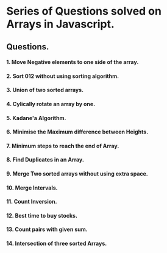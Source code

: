 
# Series of Questions solved on Arrays in Javascript.

## Questions.

#### 1. Move Negative elements to one side of the array.
#### 2. Sort 012 without using sorting algorithm.
#### 3. Union of two sorted arrays.
#### 4. Cylically rotate an array by one.
#### 5. Kadane'a Algorithm.
#### 6. Minimise the Maximum difference between Heights.
#### 7. Minimum steps to reach the end of Array.
#### 8. Find Duplicates in an Array.
#### 9. Merge Two sorted arrays without using extra space.
#### 10. Merge Intervals.
#### 11. Count Inversion.
#### 12. Best time to buy stocks.
#### 13. Count pairs with given sum.
#### 14. Intersection of three sorted Arrays.
